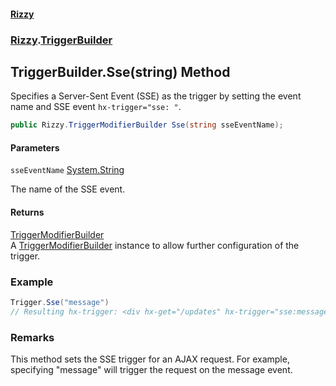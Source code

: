 #### [Rizzy](index.md 'index')
### [Rizzy](Rizzy.md 'Rizzy').[TriggerBuilder](Rizzy.TriggerBuilder.md 'Rizzy.TriggerBuilder')

## TriggerBuilder.Sse(string) Method

Specifies a Server-Sent Event (SSE) as the trigger by setting the event name and SSE event `hx-trigger="sse: "`.

```csharp
public Rizzy.TriggerModifierBuilder Sse(string sseEventName);
```
#### Parameters

<a name='Rizzy.TriggerBuilder.Sse(string).sseEventName'></a>

`sseEventName` [System.String](https://docs.microsoft.com/en-us/dotnet/api/System.String 'System.String')

The name of the SSE event.

#### Returns
[TriggerModifierBuilder](Rizzy.TriggerModifierBuilder.md 'Rizzy.TriggerModifierBuilder')  
A [TriggerModifierBuilder](Rizzy.TriggerModifierBuilder.md 'Rizzy.TriggerModifierBuilder') instance to allow further configuration of the trigger.

### Example
  
```csharp  
Trigger.Sse("message")  
// Resulting hx-trigger: <div hx-get="/updates" hx-trigger="sse:message">Update Me</div>  
```

### Remarks
This method sets the SSE trigger for an AJAX request. For example, specifying "message" will trigger the request on the message event.